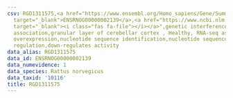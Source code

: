 ```yaml
---
csv: RGD1311575,<a href="https://www.ensembl.org/Homo_sapiens/Gene/Summary?db=core;g=ENSRNOG00000002139"
  target="_blank">ENSRNOG00000002139</a>,<a href="https://www.ncbi.nlm.nih.gov/pubmed/30467350"
  target="_blank"><i class="fas fa-file"></i></a>",genetic interference,functional
  association,granular layer of cerebellar cortex , Healthy, RNA-seq assay, hsf-1
  overexpression,nucleotide sequence identification,nucleotide sequence identification,transcriptional
  regulation,down-regulates activity
data_alias: RGD1311575
data_id: ENSRNOG00000002139
data_numevidence: 1
data_species: Rattus norvegicus
data_taxid: '10116'
title: RGD1311575
---
```

